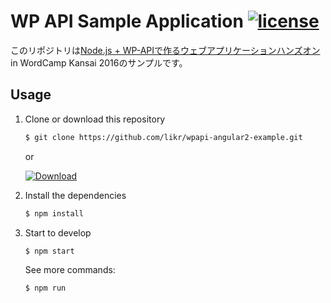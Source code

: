 # WP API Sample Application [![license](https://img.shields.io/github/license/likr/wpapi-angular2-example.svg)](https://github.com/likr/wpapi-angular2-example/blob/master/LICENSE)

このリポジトリは[Node.js + WP-APIで作るウェブアプリケーションハンズオン](https://2016.kansai.wordcamp.org/handson/#hanson_10) in WordCamp Kansai 2016のサンプルです。

## Usage

1. Clone or download this repository

    ```bash
    $ git clone https://github.com/likr/wpapi-angular2-example.git
    ```

    or

    [![Download](https://img.shields.io/badge/Download-v1.0.0-brightgreen.svg)](https://github.com/likr/wpapi-angular2-example/archive/master.zip)

2. Install the dependencies

    ```bash
    $ npm install
    ```

3. Start to develop

    ```bash
    $ npm start
    ```

    See more commands:

    ```bash
    $ npm run
    ```
